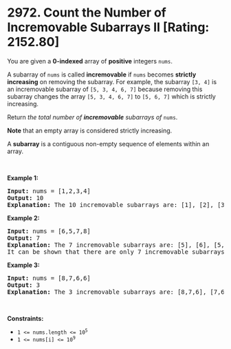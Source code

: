 # 2972. Count the Number of Incremovable Subarrays II [Rating: 2152.80]

<p>You are given a <strong>0-indexed</strong> array of <strong>positive</strong> integers <code>nums</code>.</p>

<p>A subarray of <code>nums</code> is called <strong>incremovable</strong> if <code>nums</code> becomes <strong>strictly increasing</strong> on removing the subarray. For example, the subarray <code>[3, 4]</code> is an incremovable subarray of <code>[5, 3, 4, 6, 7]</code> because removing this subarray changes the array <code>[5, 3, 4, 6, 7]</code> to <code>[5, 6, 7]</code> which is strictly increasing.</p>

<p>Return <em>the total number of <strong>incremovable</strong> subarrays of</em> <code>nums</code>.</p>

<p><strong>Note</strong> that an empty array is considered strictly increasing.</p>

<p>A <strong>subarray</strong> is a contiguous non-empty sequence of elements within an array.</p>

<p>&nbsp;</p>
<p><strong class="example">Example 1:</strong></p>

<pre>
<strong>Input:</strong> nums = [1,2,3,4]
<strong>Output:</strong> 10
<strong>Explanation:</strong> The 10 incremovable subarrays are: [1], [2], [3], [4], [1,2], [2,3], [3,4], [1,2,3], [2,3,4], and [1,2,3,4], because on removing any one of these subarrays nums becomes strictly increasing. Note that you cannot select an empty subarray.
</pre>

<p><strong class="example">Example 2:</strong></p>

<pre>
<strong>Input:</strong> nums = [6,5,7,8]
<strong>Output:</strong> 7
<strong>Explanation:</strong> The 7 incremovable subarrays are: [5], [6], [5,7], [6,5], [5,7,8], [6,5,7] and [6,5,7,8].
It can be shown that there are only 7 incremovable subarrays in nums.
</pre>

<p><strong class="example">Example 3:</strong></p>

<pre>
<strong>Input:</strong> nums = [8,7,6,6]
<strong>Output:</strong> 3
<strong>Explanation:</strong> The 3 incremovable subarrays are: [8,7,6], [7,6,6], and [8,7,6,6]. Note that [8,7] is not an incremovable subarray because after removing [8,7] nums becomes [6,6], which is sorted in ascending order but not strictly increasing.
</pre>

<p>&nbsp;</p>
<p><strong>Constraints:</strong></p>

<ul>
	<li><code>1 &lt;= nums.length &lt;= 10<sup>5</sup></code></li>
	<li><code>1 &lt;= nums[i] &lt;= 10<sup>9</sup></code></li>
</ul>
